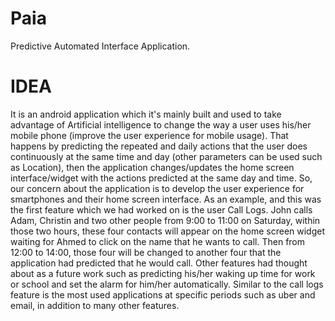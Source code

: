 # Paia
Predictive Automated Interface Application.
# IDEA
It is an android application which it's mainly built and used to take advantage of Artificial intelligence to change the way a user uses his/her mobile phone (improve the user experience for mobile usage). That happens by predicting the repeated and daily actions that the user does continuously at the same time and day (other parameters can be used such as Location), then the application changes/updates the home screen interface/widget with the actions predicted at the same day and time.
So, our concern about the application is to develop the user experience for smartphones and their home screen interface. As an example, and this was the first feature which we had worked on is the user Call Logs. John calls Adam, Christin and two other people from 9:00 to 11:00 on Saturday, within those two hours, these four contacts will appear on the home screen widget waiting for Ahmed to click on the name that he wants to call. Then from 12:00 to 14:00, those four will be changed to another four that the application had predicted that he would call. Other features had thought about as a future work such as predicting his/her waking up time for work or school and set the alarm for him/her automatically. Similar to the call logs feature is the most used applications at specific periods such as uber and email, in addition to many other features.  
